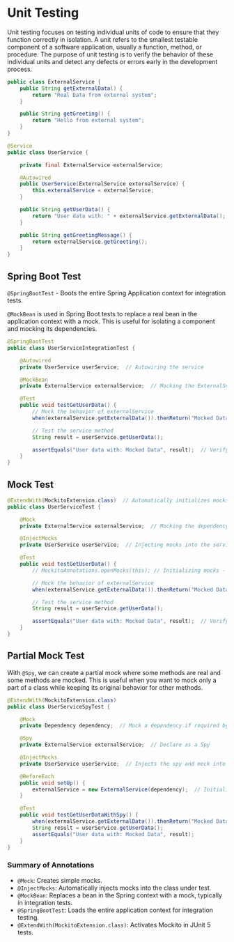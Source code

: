 # Unit Testing
Unit testing focuses on testing individual units of code to ensure that they function correctly in isolation. A unit refers to the smallest testable component of a software application, usually a function, method, or procedure. The purpose of unit testing is to verify the behavior of these individual units and detect any defects or errors early in the development process.

```java
public class ExternalService {
    public String getExternalData() {
        return "Real Data from external system";
    }

    public String getGreeting() {
        return "Hello from external system";
    }
}
```

```java
@Service
public class UserService {

    private final ExternalService externalService;

    @Autowired
    public UserService(ExternalService externalService) {
        this.externalService = externalService;
    }

    public String getUserData() {
        return "User data with: " + externalService.getExternalData();
    }

    public String getGreetingMessage() {
        return externalService.getGreeting();
    }
}
```

## Spring Boot Test
``@SpringBootTest`` - Boots the entire Spring Application context for integration tests.  

``@MockBean`` is used in Spring Boot tests to replace a real bean in the application context with a mock. This is useful for isolating a component and mocking its dependencies.  

```java
@SpringBootTest
public class UserServiceIntegrationTest {

    @Autowired
    private UserService userService;  // Autowiring the service

    @MockBean
    private ExternalService externalService;  // Mocking the ExternalService bean

    @Test
    public void testGetUserData() {
        // Mock the behavior of externalService
        when(externalService.getExternalData()).thenReturn("Mocked Data");

        // Test the service method
        String result = userService.getUserData();

        assertEquals("User data with: Mocked Data", result);  // Verifying mocked behavior
    }
}
```

## Mock Test
```java
@ExtendWith(MockitoExtension.class)  // Automatically initializes mocks
public class UserServiceTest {

    @Mock
    private ExternalService externalService;  // Mocking the dependency

    @InjectMocks
    private UserService userService;  // Injecting mocks into the service

    @Test
    public void testGetUserData() {
        // MockitoAnnotations.openMocks(this); // Initializing mocks - @ExtendWith(MockitoExtension.class) can be used

        // Mock the behavior of externalService
        when(externalService.getExternalData()).thenReturn("Mocked Data");

        // Test the service method
        String result = userService.getUserData();

        assertEquals("User data with: Mocked Data", result);  // Verifying mocked behavior
    }
}
```

## Partial Mock Test
With ``@Spy``, we can create a partial mock where some methods are real and some methods are mocked. This is useful when you want to mock only a part of a class while keeping its original behavior for other methods.  
```java
@ExtendWith(MockitoExtension.class)
public class UserServiceSpyTest {

    @Mock
    private Dependency dependency;  // Mock a dependency if required by ExternalService

    @Spy
    private ExternalService externalService;  // Declare as a Spy

    @InjectMocks
    private UserService userService;  // Injects the spy and mock into UserService

    @BeforeEach
    public void setUp() {
        externalService = new ExternalService(dependency);  // Initialize with mock dependency
    }

    @Test
    public void testGetUserDataWithSpy() {
        when(externalService.getExternalData()).thenReturn("Mocked Data");
        String result = userService.getUserData();
        assertEquals("User data with: Mocked Data", result);
    }
}
```

### Summary of Annotations
- ``@Mock``: Creates simple mocks.  
- ``@InjectMocks``: Automatically injects mocks into the class under test.
- ```@MockBean```: Replaces a bean in the Spring context with a mock, typically in integration tests.
- ```@SpringBootTest```: Loads the entire application context for integration testing.
- ```@ExtendWith(MockitoExtension.class)```: Activates Mockito in JUnit 5 tests.
